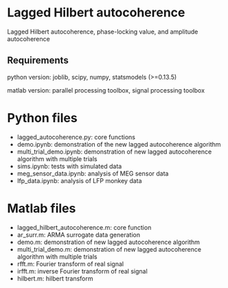 # Lagged Hilbert autocoherence
Lagged Hilbert autocoherence, phase-locking value, and amplitude autocoherence

## Requirements
python version: joblib, scipy, numpy, statsmodels (>=0.13.5)

matlab version: parallel processing toolbox, signal processing toolbox

# Python files
- lagged_autocoherence.py: core functions
- demo.ipynb: demonstration of the new lagged autocoherence algorithm
- multi_trial_demo.ipynb: demonstration of new lagged autocoherence algorithm with multiple trials
- sims.ipynb: tests with simulated data
- meg_sensor_data.ipynb: analysis of MEG sensor data
- lfp_data.ipynb: analysis of LFP monkey data

# Matlab files
- lagged_hilbert_autocoherence.m: core function
- ar_surr.m: ARMA surrogate data generation
- demo.m: demonstration of new lagged autocoherence algorithm
- multi_trial_demo.m: demonstration of new lagged autocoherence algorithm with multiple trials
- rfft.m: Fourier transform of real signal
- irfft.m: inverse Fourier transform of real signal
- hilbert.m: hilbert transform
